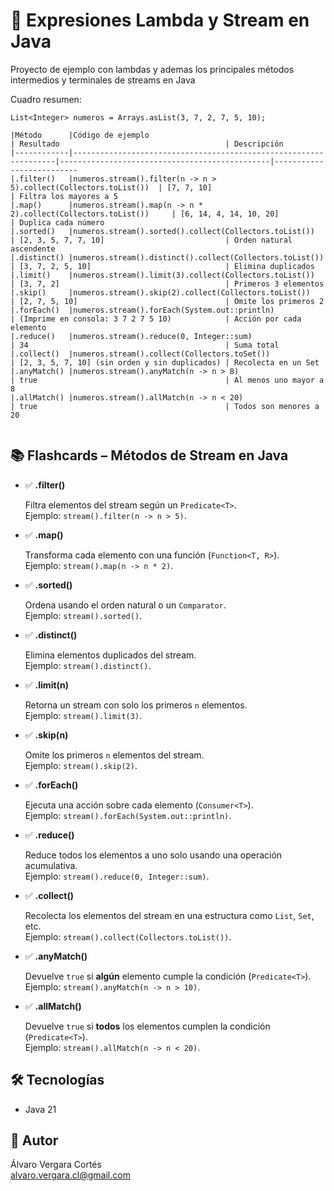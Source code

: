 # 🧩 Expresiones Lambda y Stream en Java

Proyecto de ejemplo con lambdas y ademas los principales métodos intermedios y terminales de streams en Java

Cuadro resumen: 

```plaintext
List<Integer> numeros = Arrays.asList(3, 7, 2, 7, 5, 10);

|Método      |Código de ejemplo                                                 | Resultado                                     | Descripción
|------------|------------------------------------------------------------------|-----------------------------------------------|--------------------------
|.filter()   |numeros.stream().filter(n -> n > 5).collect(Collectors.toList())  | [7, 7, 10]                                    | Filtra los mayores a 5
|.map()      |numeros.stream().map(n -> n * 2).collect(Collectors.toList())     | [6, 14, 4, 14, 10, 20]                        | Duplica cada número
|.sorted()   |numeros.stream().sorted().collect(Collectors.toList())            | [2, 3, 5, 7, 7, 10]                           | Orden natural ascendente
|.distinct() |numeros.stream().distinct().collect(Collectors.toList())          | [3, 7, 2, 5, 10]                              | Elimina duplicados
|.limit()    |numeros.stream().limit(3).collect(Collectors.toList())            | [3, 7, 2]                                     | Primeros 3 elementos
|.skip()     |numeros.stream().skip(2).collect(Collectors.toList())             | [2, 7, 5, 10]                                 | Omite los primeros 2
|.forEach()  |numeros.stream().forEach(System.out::println)                     | (Imprime en consola: 3 7 2 7 5 10)            | Acción por cada elemento
|.reduce()   |numeros.stream().reduce(0, Integer::sum)                          | 34                                            | Suma total
|.collect()  |numeros.stream().collect(Collectors.toSet())                      | [2, 3, 5, 7, 10] (sin orden y sin duplicados) | Recolecta en un Set
|.anyMatch() |numeros.stream().anyMatch(n -> n > 8)                             | true                                          | Al menos uno mayor a 8
|.allMatch() |numeros.stream().allMatch(n -> n < 20)                            | true                                          | Todos son menores a 20


```

## 📚 Flashcards – Métodos de Stream en Java

- ✅ **.filter()**

  Filtra elementos del stream según un `Predicate<T>`.  
  Ejemplo: `stream().filter(n -> n > 5)`.

- ✅ **.map()**

  Transforma cada elemento con una función (`Function<T, R>`).  
  Ejemplo: `stream().map(n -> n * 2)`.

- ✅ **.sorted()**

  Ordena usando el orden natural o un `Comparator`.  
  Ejemplo: `stream().sorted()`.

- ✅ **.distinct()**

  Elimina elementos duplicados del stream.  
  Ejemplo: `stream().distinct()`.

- ✅ **.limit(n)**

  Retorna un stream con solo los primeros `n` elementos.  
  Ejemplo: `stream().limit(3)`.

- ✅ **.skip(n)**

  Omite los primeros `n` elementos del stream.  
  Ejemplo: `stream().skip(2)`.

- ✅ **.forEach()**

  Ejecuta una acción sobre cada elemento (`Consumer<T>`).  
  Ejemplo: `stream().forEach(System.out::println)`.

- ✅ **.reduce()**

  Reduce todos los elementos a uno solo usando una operación acumulativa.  
  Ejemplo: `stream().reduce(0, Integer::sum)`.

- ✅ **.collect()**

  Recolecta los elementos del stream en una estructura como `List`, `Set`, etc.  
  Ejemplo: `stream().collect(Collectors.toList())`.

- ✅ **.anyMatch()**

  Devuelve `true` si **algún** elemento cumple la condición (`Predicate<T>`).  
  Ejemplo: `stream().anyMatch(n -> n > 10)`.

- ✅ **.allMatch()**

  Devuelve `true` si **todos** los elementos cumplen la condición (`Predicate<T>`).  
  Ejemplo: `stream().allMatch(n -> n < 20)`.



## 🛠️ Tecnologías

- Java 21



## 👤 Autor
  Álvaro Vergara Cortés  
  alvaro.vergara.cl@gmail.com




